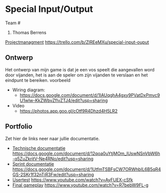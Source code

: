 # Special Input/Output
Team #
1. Thomas Berrens

[Projectmanagment]() <https://trello.com/b/ZIREeMXu/special-input-ouput>

## Ontwerp
Het ontwerp van mijn game is dat je een vos speelt die aangevallen word door vijanden, het is aan de speler om zijn vijanden te verslaan en het eindpunt te bereiken.
voorbeeld
* Wiring diagram:
  * https://docs.google.com/document/d/1IAUqghA4gxy9PVatDxPmvc9U1wlw-KkZWbvZflvZTJ4/edit?usp=sharing
* Video
  * https://photos.app.goo.gl/cOtf9R4Dhzd4H5LR2

## Portfolio
Zet hier de links neer naar jullie documentatie.

* [Technische documentatie]() <https://docs.google.com/document/d/12qoa0uYtjMOm_lUswNSnVbW6h-q5ZuZkritV-Ne4RNo/edit?usp=sharing>
* [Sprint documentatie]() <https://docs.google.com/document/d/1UtfmTSBFsCW7ORWhbIL6B5qR4GS-2SKr1f32nTiR3Fw/edit?usp=sharing>
* [Usertest]() <https://www.youtube.com/watch?v=AyFUEX-cSfk>
* [Final gameplay]() <https://www.youtube.com/watch?v=R7bebW9FL-g>


